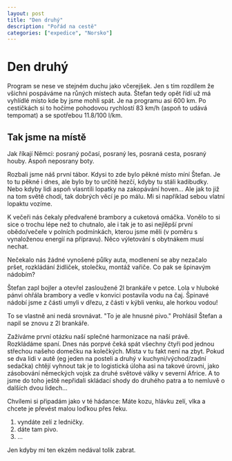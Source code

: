 ```yaml
---
layout: post
title: "Den druhý"
description: "Pořád na cestě"
categories: ["expedice", "Norsko"]
---
```


# Den druhý

Program se nese ve stejném duchu jako včerejšek. Jen s tím rozdílem že všichni pospáváme na růných místech auta. Štefan tedy opět řídí už má vyhlídlé místo kde by jsme mohli spát. Je na programu asi 600 km. Po cestičkách si to hočíme pohodovou rychlostí 83 km/h (aspoň to udává tempomat) a se spotřebou 11.8/100 l/km. 

## Tak jsme na místě

Jak říkají Němci: posraný počasí, posraný les, posraná cesta, posraný houby. Aspoň neposrany boty.

Rozbali jsme náš první tábor. Kdysi to zde bylo pěkné místo míní Štefan. Je to tu pěkné i dnes, ale bylo by to určitě hezčí, kdyby tu stáli kadibudky. Nebo kdyby lidi aspoň vlasntili lopatky na zakopávání hoven... Ale jak to již na tom světě chodí, tak dobrých věcí je po málu. Mi si například sebou vlatní lopaktu vozíme. 

K večeři nás čekaly předvařené brambory a cuketová omáčka. Vonělo to si sice o trochu lépe než to chutnalo, ale i tak je to asi nejlěpší první obědo/večeře v polních podmínkách, kterou jsme měli (v poměru s vynaloženou energií na přípravu). Něco výletování s obytnákem musí nechat. 

Nečekalo nás žádné vynošené půlky auta, modlenení se aby nezačalo pršet, rozkládání židliček, stolečku, montáž vařiče. Co pak se špinavým nádobím?

Štefan zapl bojler a otevřel zasloužené 2l brankáře v petce. Lola v hluboké pánvi ohřála brambory a vedle v konvici postavila vodu na čaj. Špinavé nádobí jsme z části umyli v dřezu, z části v kýbli venku, ale horkou vodou!

To se vlastně ani nedá srovnávat. 
"To je ale hnusné pivo." Prohlásil Štefan a napil se znovu z 2l brankáře. 

Zažíváme první otázku naší splečné harmonizace na naší právě. Rozkládáme spaní. Dnes nás porpvé čeká spát všechny čtyři pod jednou střechou našeho domečku na kolečkých. Místa v tu fakt není na zbyt. Pokud se dva lidi v autě (eg jeden na posteli a druhý v kuchyni/východ/zadní sedačka) chtějí vyhnout tak je to logistická úloha asi na takové úrovni, jako zásobování německých vojsk za druhé světové války v severní Africe. A to jsme do toho ještě nepřidali skládací shody do druhého patra a to nemluvě o dalších dvou lidech...

Chvílemi si připadám jako v té hádance:
Máte kozu, hlávku zelí, vlka a chcete je převést malou loďkou přes řeku.
1. vyndáte zelí z ledničky.
2. dáte tam pivo.
3. ...


Jen kdyby mi ten ekzém nedával tolik zabrat. 